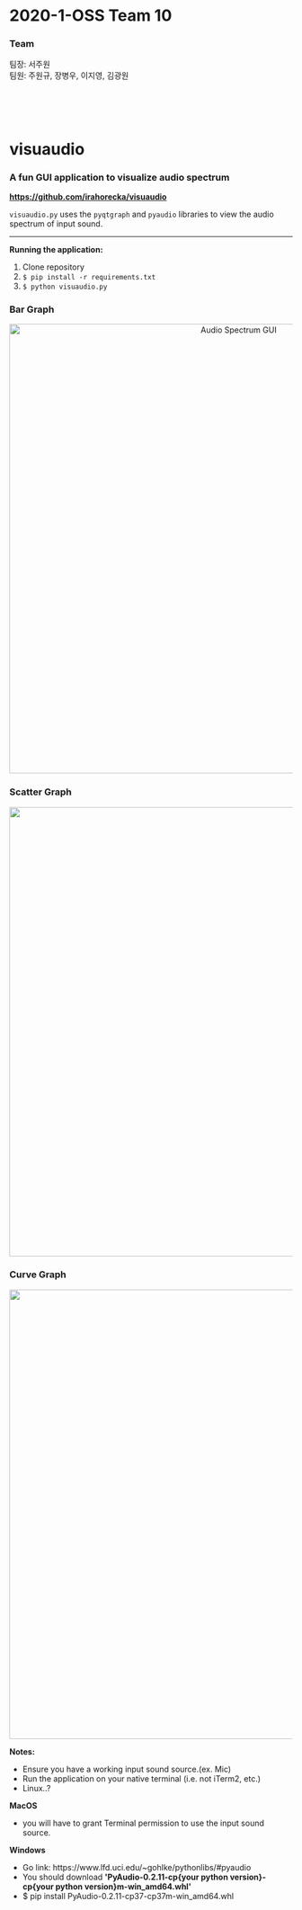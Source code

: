 # 2020-1-OSS Team 10
### **Team**
팀장: 서주원<br>
팀원: 주원규, 장병우, 이지영, 김광원

<br>
<br>
<br>

# visuaudio
### A fun GUI application to visualize audio spectrum
<b>https://github.com/irahorecka/visuaudio</b>

```visuaudio.py``` uses the ```pyqtgraph``` and ```pyaudio``` libraries to view the audio spectrum of input sound.
<hr>

<b>Running the application:</b>
1) Clone repository
2) ```$ pip install -r requirements.txt```<br>
3) ```$ python visuaudio.py```

### Bar Graph
<p align="center">
<img src=https://i.imgur.com/pIpCaUQ.png alt="Audio Spectrum GUI"
    width=800>
</p>

### Scatter Graph
<p align="center">
<img src=https://github.com/20-1-SKKU-OSS/2020-1-OSS-10/blob/master/img/scatter.png?raw=true"
    width=800>
</p>
                                                                                             
### Curve Graph
<p align="center">
<img src=https://github.com/20-1-SKKU-OSS/2020-1-OSS-10/blob/master/img/curve.png?raw=true"
    width=800>
</p>
<b>Notes:</b>
<ul>
<li>Ensure you have a working input sound source.(ex. Mic)</li>
<li>Run the application on your native terminal (i.e. not iTerm2, etc.)</li>
<li>Linux..?
</ul>                                                                                           
<b>MacOS</b>
<ul>
    <li>you will have to grant Terminal permission to use the input sound source.</li>
</ul>              
<b>Windows</b>
<ul>                                                                                           
    <li>Go link: https://www.lfd.uci.edu/~gohlke/pythonlibs/#pyaudio</li>
    <li>You should download <b>'PyAudio-0.2.11-cp{your python version}-cp{your python version}m-win_amd64.whl'</b></li>
    <li>$ pip install PyAudio-0.2.11-cp37-cp37m-win_amd64.whl</li>
</ul>
